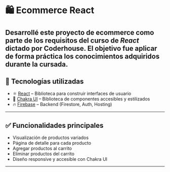 # 🛍️ Ecommerce React 

Desarrollé este proyecto de ecommerce como parte de los requisitos del curso de *React* dictado por Coderhouse. El objetivo fue aplicar de forma práctica los conocimientos adquiridos durante la cursada. 
---

## 🚀 Tecnologías utilizadas

- ⚛️ [React](https://reactjs.org/) – Biblioteca para construir interfaces de usuario
- 💅 [Chakra UI](https://chakra-ui.com/) – Biblioteca de componentes  accesibles y estilizados
- 🔥 [Firebase](https://firebase.google.com/) – Backend (Firestore, Auth, Hosting)

---

## ✅ Funcionalidades principales

- Visualización de productos variados
- Página de detalle para cada producto
- Agregar productos al carrito
- Eliminar productos del carrito
- Diseño responsive y accesible con Chakra UI
---

